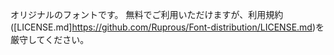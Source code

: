 オリジナルのフォントです。
無料でご利用いただけますが、利用規約([LICENSE.md]https://github.com/Ruprous/Font-distribution/LICENSE.md)を厳守してください。
